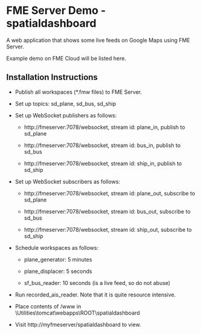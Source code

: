 FME Server Demo - spatialdashboard
======================================

A web application that shows some live feeds on Google Maps using FME Server.

Example demo on FME Cloud will be listed here.

Installation Instructions
-------------------------

- Publish all workspaces (*.fmw files) to FME Server.

- Set up topics: sd_plane, sd_bus, sd_ship

- Set up WebSocket publishers as follows:

   - http://fmeserver:7078/websocket, stream id: plane_in, publish to sd_plane

   - http://fmeserver:7078/websocket, stream id: bus_in, publish to sd_bus

   - http://fmeserver:7078/websocket, stream id: ship_in, publish to sd_ship

- Set up WebSocket subscribers as follows:

   - http://fmeserver:7078/websocket, stream id: plane_out, subscribe to sd_plane

   - http://fmeserver:7078/websocket, stream id: bus_out, subscribe to sd_bus

   - http://fmeserver:7078/websocket, stream id: ship_out, subscribe to sd_ship 

- Schedule workspaces as follows:

   - plane_generator: 5 minutes

   - plane_displacer: 5 seconds

   - sf_bus_reader: 10 seconds (is a live feed, so do not abuse)

- Run recorded_ais_reader. Note that it is quite resource intensive.

- Place contents of /www in <FMEServerDir>\Utilities\tomcat\webapps\ROOT\spatialdashboard

- Visit http://myfmeserver/spatialdashboard to view.